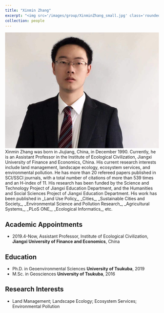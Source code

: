 ```yaml
---
title: "Xinmin Zhang"
excerpt: "<img src='/images/group/XinminZhang_small.jpg' class='rounded-corners'><br/>Principal Investigator"
collection: people
---
```

<img src='/images/group/XinminZhang.jpg' class='rounded-corners'>
<br/>Xinmin Zhang was born in Jiujiang, China, in December 1990. Currently, he is an Assistant Professor in the Institute of Ecological Civilization, Jiangxi University of Finance and Economics, China. His current research interests include land management, landscape ecology, ecosystem services, and environmental pollution. He has more than 20 refereed papers published in SCI/SSCI journals, with a total number of citations of more than 539 times and an H-index of 11. His research has been funded by the Science and Technology Project of Jiangxi Education Department, and the Humanities and Social Sciences Project of Jiangxi Education Department. His work has been published in _Land Use Policy_, _Cities_, _Sustainable Cities and Society_, _Environmental Science and Pollution Research_, _Agricultural Systems_, _PLoS ONE_, _Ecological Informatics_, etc.<br/>

## Academic Appointments
* 2019.4-Now, Assistant Professor, Institute of Ecological Civilization, **Jiangxi University of Finance and Economics**, China

## Education
* Ph.D. in Geoenvironmental Sciences **University of Tsukuba**, 2019
* M.Sc. in Geosciences **University of Tsukuba**, 2016

## Research Interests
  * Land Management; Landscape Ecology; Ecosystem Services; Environmental Pollution
